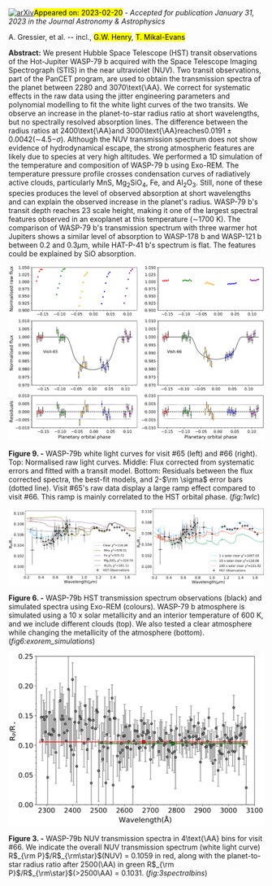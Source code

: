 <div class="macros" style="visibility:hidden;">
$\newcommand{\ensuremath}{}$
$\newcommand{\xspace}{}$
$\newcommand{\object}[1]{\texttt{#1}}$
$\newcommand{\farcs}{{.}''}$
$\newcommand{\farcm}{{.}'}$
$\newcommand{\arcsec}{''}$
$\newcommand{\arcmin}{'}$
$\newcommand{\ion}[2]{#1#2}$
$\newcommand{\textsc}[1]{\textrm{#1}}$
$\newcommand{\hl}[1]{\textrm{#1}}$
$\newcommand{\vdag}{(v)^\dagger}$</div>

<div class="macros" style="visibility:hidden;">
$\newcommand{$\ensuremath$}{}$
$\newcommand{$\xspace$}{}$
$\newcommand{$\object$}[1]{\texttt{#1}}$
$\newcommand{$\farcs$}{{.}''}$
$\newcommand{$\farcm$}{{.}'}$
$\newcommand{$\arcsec$}{''}$
$\newcommand{$\arcmin$}{'}$
$\newcommand{$\ion$}[2]{#1#2}$
$\newcommand{$\textsc$}[1]{\textrm{#1}}$
$\newcommand{$\hl$}[1]{\textrm{#1}}$
$\newcommand{$\vdag$}{(v)^\dagger}$</div>



<div id="title">

# 

</div>
<div id="comments">

[![arXiv](https://img.shields.io/badge/arXiv-2302.08962-b31b1b.svg)](https://arxiv.org/abs/2302.08962)<mark>Appeared on: 2023-02-20</mark> - _Accepted for publication January 31, 2023 in the Journal Astronomy & Astrophysics_

</div>
<div id="authors">

A. Gressier, et al. -- incl., <mark><mark>G.W. Henry</mark></mark>, <mark><mark>T. Mikal-Evans</mark></mark>

</div>
<div id="abstract">

**Abstract:** We present Hubble Space Telescope (HST) transit observations of the Hot-Jupiter WASP-79 b acquired with the Space Telescope Imaging Spectrograph (STIS) in the near ultraviolet (NUV). Two transit observations, part of the PanCET program, are used to obtain the transmission spectra of the planet between 2280 and 3070\text{\AA}.        We correct for systematic effects in the raw data using the jitter engineering parameters and polynomial modelling to fit the white light curves of the two transits.        We observe an increase in the planet-to-star radius ratio at short wavelengths, but no spectrally resolved absorption lines. The difference between the radius ratios at 2400\text{\AA}and 3000\text{\AA}reaches$0.0191\pm0.0042$($\sim$4.5$-\sigma$).        Although the NUV transmission spectrum does not show evidence of hydrodynamical escape,        the strong atmospheric features are likely due to species at very high altitudes. We performed a 1D simulation of the temperature and composition of WASP-79 b using Exo-REM.        The temperature pressure profile crosses condensation curves of radiatively active clouds, particularly MnS, Mg$_2$SiO$_4$, Fe, and Al$_2$O$_3$. Still, none of these species produces the level of observed absorption at short wavelengths and can explain the observed increase in the planet's radius.        WASP-79 b's transit depth reaches 23 scale height, making it one of the largest spectral features observed in an exoplanet at this temperature ($\sim$1700 K).        The comparison of WASP-79 b's transmission spectrum with three warmer hot Jupiters shows a similar level of absorption to WASP-178 b and WASP-121 b between 0.2 and 0.3$\mu$m, while HAT-P-41 b's spectrum is flat. The features could be explained by SiO absorption.

</div>

<div id="div_fig1">

<img src="tmp_2302.08962/./WASP79_wlc.png" alt="Fig9" width="100%"/>

**Figure 9. -** WASP-79b white light curves for visit \#65 (left) and \#66 (right). Top: Normalised raw light curves. Middle: Flux corrected from systematic errors and fitted with a transit model.
Bottom: Residuals between the flux corrected spectra, the best-fit models, and 2-$\rm \sigma$ error bars (dotted line). Visit \#65's raw data display a large ramp effect compared to visit \#66. This ramp is mainly correlated to the HST orbital phase. (*fig:1wlc*)

</div>
<div id="div_fig2">

<img src="tmp_2302.08962/./Fig9a_revised.png" alt="Fig6.1" width="50%"/><img src="tmp_2302.08962/./Fig9b_revised2.png" alt="Fig6.2" width="50%"/>

**Figure 6. -** WASP-79b HST transmission spectrum observations (black) and simulated spectra using Exo-REM (colours). WASP-79 b atmosphere is simulated using a 10 x solar metallicity and an interior temperature of 600 K, and we include different clouds (top). We also tested a clear atmosphere while changing the metallicity of the atmosphere (bottom). (*fig6:exorem_simulations*)

</div>
<div id="div_fig3">

<img src="tmp_2302.08962/./Fig6_revised.png" alt="Fig3" width="100%"/>

**Figure 3. -** WASP-79b NUV transmission spectra in 4\text{\AA} bins for visit \#66. We indicate the overall NUV transmission spectrum (white light curve) R$_{\rm P}$/R$_{\rm\star}$(NUV) = 0.1059 in red, along with the planet-to-star radius ratio after 2500(\AA) in green R$_{\rm P}$/R$_{\rm\star}$(>2500\AA) = 0.1031.  (*fig:3spectralbins*)

</div>